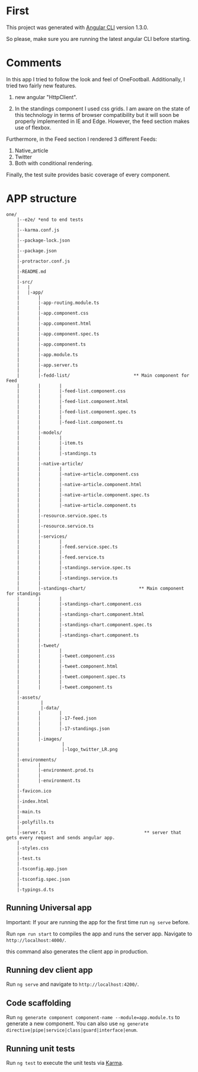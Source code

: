 # First

This project was generated with [Angular CLI](https://github.com/angular/angular-cli) version 1.3.0.

So please, make sure you are running the latest angular CLI before starting.

# Comments
In this app I tried to follow the look and feel of OneFootball. Additionally, I tried two fairly
new features.

1. new angular "HttpClient".

2. In the standings component I used css grids. I am aware on the state of this technology in terms
of browser compatibility but it will soon be properly implemented in IE and Edge. However, the feed section
makes use of flexbox.

Furthermore, in the Feed section I rendered 3 different Feeds:
1. Native_article
2. Twitter
3. Both with conditional rendering.

Finally, the test suite provides basic coverage of every component.

# APP structure
    one/
        |--e2e/ *end to end tests
        |
        |--karma.conf.js
        |
        |--package-lock.json
        |
        |--package.json
        |
        |-protractor.conf.js
        |
        |-README.md
        |
        |-src/
        |   |
        |   |-app/
        |       |
        |       |-app-routing.module.ts
        |       |
        |       |-app.component.css
        |       |
        |       |-app.component.html
        |       |
        |       |-app.component.spec.ts
        |       |
        |       |-app.component.ts
        |       |
        |       |-app.module.ts
        |       |
        |       |-app.server.ts
        |       |
        |       |-fedd-list/                        ** Main component for Feed
        |       |       |
        |       |       |-feed-list.component.css
        |       |       |
        |       |       |-feed-list.component.html
        |       |       |
        |       |       |-feed-list.component.spec.ts
        |       |       |
        |       |       |-feed-list.component.ts
        |       |
        |       |-models/
        |       |       |
        |       |       |-item.ts
        |       |       |
        |       |       |-standings.ts
        |       |
        |       |-native-article/
        |       |       |
        |       |       |-native-article.component.css
        |       |       |
        |       |       |-native-article.component.html
        |       |       |
        |       |       |-native-article.component.spec.ts
        |       |       |
        |       |       |-native-article.component.ts
        |       |
        |       |-resource.service.spec.ts
        |       |
        |       |-resource.service.ts
        |       |
        |       |-services/
        |       |       |
        |       |       |-feed.service.spec.ts
        |       |       |
        |       |       |-feed.service.ts
        |       |       |
        |       |       |-standings.service.spec.ts
        |       |       |
        |       |       |-standings.service.ts
        |       |
        |       |-standings-chart/                    ** Main component for standings
        |       |       |
        |       |       |-standings-chart.component.css
        |       |       |
        |       |       |-standings-chart.component.html
        |       |       |
        |       |       |-standings-chart.component.spec.ts
        |       |       |
        |       |       |-standings-chart.component.ts
        |       |
        |       |-tweet/
        |       |       |
        |       |       |-tweet.component.css
        |       |       |
        |       |       |-tweet.component.html
        |       |       |
        |       |       |-tweet.component.spec.ts
        |       |       |
        |       |       |-tweet.component.ts
        |
        |-assets/
        |        |
        |        |-data/
        |       |       |
        |       |       |-17-feed.json
        |       |       |
        |       |       |-17-standings.json  
        |       |
        |       |-images/
        |                |
        |                |-logo_twitter_LR.png     
        |
        |-environments/
        |       |
        |       |-environment.prod.ts
        |       |
        |       |-environment.ts
        |
        |-favicon.ico
        |
        |-index.html
        |
        |-main.ts
        |
        |-polyfills.ts
        |
        |-server.ts                                     ** server that gets every request and sends angular app.
        |
        |-styles.css
        |
        |-test.ts
        |
        |-tsconfig.app.json
        |
        |-tsconfig.spec.json
        |
        |-typings.d.ts


## Running Universal app

Important: If your are running the app for the first time run `ng serve` before.

Run `npm run start` to compiles the app and runs the server app. Navigate to `http://localhost:4000/`.

this command also generates the client app in production.

## Running dev client app

Run `ng serve` and navigate to `http://localhost:4200/`.

## Code scaffolding

Run `ng generate component component-name --module=app.module.ts` to generate a new component. You can also use `ng generate directive|pipe|service|class|guard|interface|enum`.

## Running unit tests

Run `ng test` to execute the unit tests via [Karma](https://karma-runner.github.io).

## 
